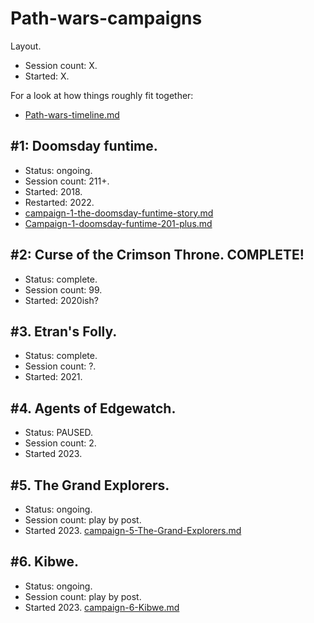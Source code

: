 # Path-wars-campaigns

Layout.
- Session count: X.
- Started: X.

For a look at how things roughly fit together:
- [Path-wars-timeline.md](Path-wars-timeline.md)

## #1: Doomsday funtime.
- Status: ongoing.
- Session count: 211+.
- Started: 2018. 
- Restarted: 2022.
- [campaign-1-the-doomsday-funtime-story.md](Campaign-1-doomsday-funtime-128-to-200.md)
- [Campaign-1-doomsday-funtime-201-plus.md](Campaign-1-doomsday-funtime-201-plus.md)

## #2: Curse of the Crimson Throne. COMPLETE!
- Status: complete.
- Session count: 99.
- Started: 2020ish?

## #3. Etran's Folly.
- Status: complete.
- Session count: ?.
- Started: 2021.

## #4. Agents of Edgewatch.
- Status: PAUSED.
- Session count: 2.
- Started 2023.

## #5. The Grand Explorers.
- Status: ongoing.
- Session count: play by post.
- Started 2023.
[campaign-5-The-Grand-Explorers.md](Campaign-5-the-grand-explorers.md)

## #6. Kibwe.
- Status: ongoing.
- Session count: play by post.
- Started 2023.
[campaign-6-Kibwe.md](Campaign-6-kibwe.md)

